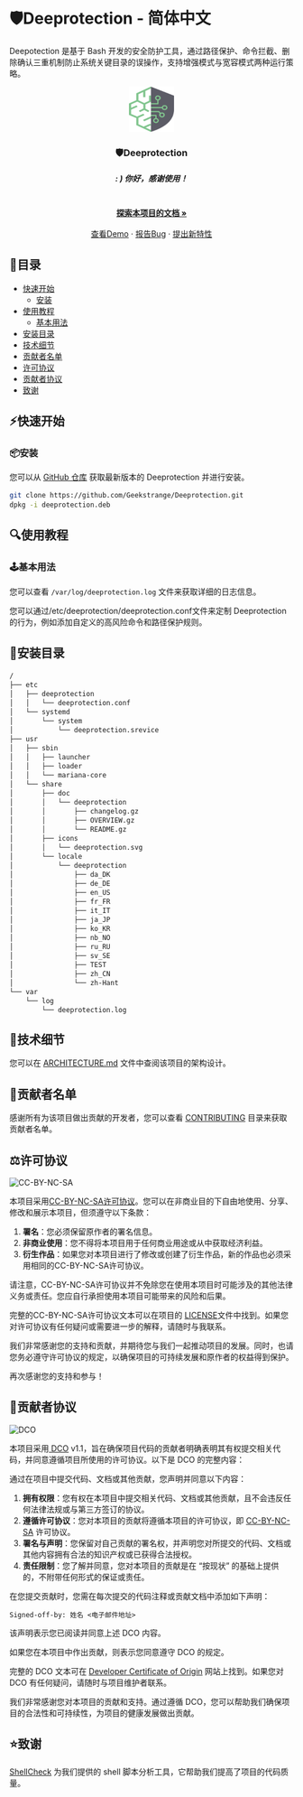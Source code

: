 # 🛡Deeprotection - 简体中文

Deepotection 是基于 Bash 开发的安全防护工具，通过路径保护、命令拦截、删除确认三重机制防止系统关键目录的误操作，支持增强模式与宽容模式两种运行策略。

<p align="center">
  <a href="https://github.com/Geekstrange/Deeprotection">
    <img src="https://github.com/Geekstrange/Deeprotection/blob/main/images/logo.svg" alt="Logo" width="80" height="80">
  </a>
  <h3 align="center">🛡Deeprotection</h3>
  <h5 align="center">: ) 你好，感谢使用！</h5>
  <p align="center">
    <br />
    <a href="https://github.com/Geekstrange/Deeprotection"><strong>探索本项目的文档 »</strong></a>
    <br />
    <br />
    <a href="https://github.com/Geekstrange/Deeprotection">查看Demo</a>
    ·
    <a href="https://github.com/Geekstrange/Deeprotection/issues">报告Bug</a>
    ·
    <a href="https://github.com/Geekstrange/Deeprotection/issues">提出新特性</a>
  </p>


## 📜目录

- [快速开始](#快速开始)
  - [安装](#安装)
- [使用教程](#使用教程)
  - [基本用法](#基本用法)
- [安装目录](#安装目录)
- [技术细节](#技术细节)
- [贡献者名单](#贡献者名单)
- [许可协议](#许可协议)
- [贡献者协议](#贡献者协议)
- [致谢](#致谢)

## ⚡快速开始

### 📦安装

您可以从 [GitHub 仓库](https://github.com/Geekstrange/Deeprotection/) 获取最新版本的 Deeprotection 并进行安装。

```bash
git clone https://github.com/Geekstrange/Deeprotection.git
dpkg -i deeprotection.deb
```



## 🔍使用教程

### 🕹基本用法

您可以查看 `/var/log/deeprotection.log` 文件来获取详细的日志信息。

您可以通过/etc/deeprotection/deeprotection.conf文件来定制 Deeprotection 的行为，例如添加自定义的高风险命令和路径保护规则。

## 📂安装目录

```
/
├── etc
│   ├── deeprotection
│   │   └── deeprotection.conf
│   └── systemd
│       └── system
│           └── deeprotection.srevice
├── usr
│   ├── sbin
│   │   ├── launcher
│   │   ├── loader
│   │   └── mariana-core
│   └── share
│       ├── doc
│       │   └── deeprotection
│       │       ├── changelog.gz
│       │       ├── OVERVIEW.gz
│       │       └── README.gz
│       ├── icons
│       │   └── deeprotection.svg
│       └── locale
│           └── deeprotection
│               ├── da_DK
│               ├── de_DE
│               ├── en_US
│               ├── fr_FR
│               ├── it_IT
│               ├── ja_JP
│               ├── ko_KR
│               ├── nb_NO
│               ├── ru_RU
│               ├── sv_SE
│               ├── TEST
│               ├── zh_CN
│               └── zh-Hant
└── var
    └── log
        └── deeprotection.log
```

## 🔬技术细节

您可以在 [ARCHITECTURE.md](https://github.com/Geekstrange/Deeprotection/ARCHITECTURE.md) 文件中查阅该项目的架构设计。

## 📃贡献者名单

感谢所有为该项目做出贡献的开发者，您可以查看 [CONTRIBUTING](https://github.com/Geekstrange/Deeprotection/CONTRIBUTING/) 目录来获取贡献者名单。

## ⚖许可协议

![CC-BY-NC-SA](https://mirrors.creativecommons.org/presskit/buttons/88x31/svg/by-nc-sa.svg)

本项目采用[CC-BY-NC-SA许可协议](https://creativecommons.org/licenses/by-nc-sa/4.0/)。您可以在非商业目的下自由地使用、分享、修改和展示本项目，但须遵守以下条款：

1. **署名**：您必须保留原作者的署名信息。
2. **非商业使用**：您不得将本项目用于任何商业用途或从中获取经济利益。
3. **衍生作品**：如果您对本项目进行了修改或创建了衍生作品，新的作品也必须采用相同的CC-BY-NC-SA许可协议。

请注意，CC-BY-NC-SA许可协议并不免除您在使用本项目时可能涉及的其他法律义务或责任。您应自行承担使用本项目可能带来的风险和后果。

完整的CC-BY-NC-SA许可协议文本可以在项目的 [LICENSE](https://github.com/Geekstrange/Deeprotection/LICENSE)文件中找到。如果您对许可协议有任何疑问或需要进一步的解释，请随时与我联系。

我们非常感谢您的支持和贡献，并期待您与我们一起推动项目的发展。同时，也请您务必遵守许可协议的规定，以确保项目的可持续发展和原作者的权益得到保护。

再次感谢您的支持和参与！

## 📑贡献者协议

![DCO](https://img.shields.io/badge/Developer%20Certificate%20of%20Origin-v1.1-blue.svg)

本项目采用[ DCO](https://developercertificate.org/) v1.1，旨在确保项目代码的贡献者明确表明其有权提交相关代码，并同意遵循项目所使用的许可协议。以下是 DCO 的完整内容：

通过在项目中提交代码、文档或其他贡献，您声明并同意以下内容：

1. **拥有权限**：您有权在本项目中提交相关代码、文档或其他贡献，且不会违反任何法律法规或与第三方签订的协议。
2. **遵循许可协议**：您对本项目的贡献将遵循本项目的许可协议，即 [CC-BY-NC-SA](https://creativecommons.org/licenses/by-nc-sa/4.0/) 许可协议。
3. **署名与声明**：您保留对自己贡献的署名权，并声明您对所提交的代码、文档或其他内容拥有合法的知识产权或已获得合法授权。
4. **责任限制**：您了解并同意，您对本项目的贡献是在 “按现状” 的基础上提供的，不附带任何形式的保证或责任。

在您提交贡献时，您需在每次提交的代码注释或贡献文档中添加如下声明：

```
Signed-off-by: 姓名 <电子邮件地址>
```

该声明表示您已阅读并同意上述 DCO 内容。

如果您在本项目中作出贡献，则表示您同意遵守 DCO 的规定。

完整的 DCO 文本可在 [Developer Certificate of Origin](https://developercertificate.org/) 网站上找到。如果您对 DCO 有任何疑问，请随时与项目维护者联系。

我们非常感谢您对本项目的贡献和支持。通过遵循 DCO，您可以帮助我们确保项目的合法性和可持续性，为项目的健康发展做出贡献。

## ⭐致谢

 [ShellCheck](https://www.shellcheck.net/) 为我们提供的 shell 脚本分析工具，它帮助我们提高了项目的代码质量。
